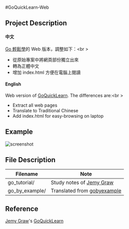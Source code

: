 #GoQuickLearn-Web

## Project Description
#### 中文
[Go 輕鬆學](https://github.com/jemygraw/GoQuickLearn)的 Web 版本，調整如下：<br \>
<ul>
<li>從原始專案中將網頁部份獨立出來</li>
<li>轉為正體中文</li>
<li>增加 index.html 方便在電腦上閱讀</li>
</ul>

#### English
Web version of [GoQuickLearn](https://github.com/jemygraw/GoQuickLearn). The differences are:<br \>
<ul>
<li>Extract all web pages</li>
<li>Translate to Traditional Chinese</li>
<li>Add index.html for easy-browsing on laptop</li>
</ul>


## Example
![screenshot](https://github.com/tsunghao/GoQuickLearn-Web/blob/master/screenshot.png)

## File Description
| Filename | Note |
|---|---|
| go_tutorial/ | Study notes of [Jemy Graw](https://github.com/jemygraw) |
| go_by_example/ | Translated from [gobyexample](http://gobyexample.com)|


## Reference
[Jemy Graw](https://github.com/jemygraw)'s [GoQuickLearn](https://github.com/jemygraw/GoQuickLearn)
